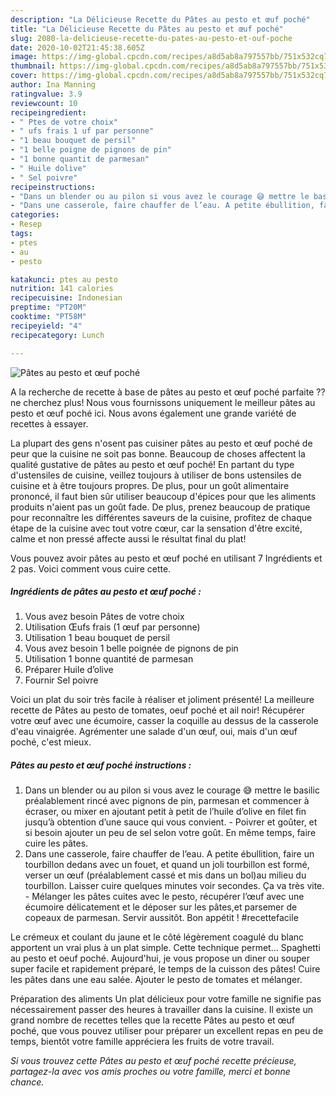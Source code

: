 ```yaml
---
description: "La Délicieuse Recette du Pâtes au pesto et œuf poché"
title: "La Délicieuse Recette du Pâtes au pesto et œuf poché"
slug: 2080-la-delicieuse-recette-du-pates-au-pesto-et-ouf-poche
date: 2020-10-02T21:45:38.605Z
image: https://img-global.cpcdn.com/recipes/a8d5ab8a797557bb/751x532cq70/pates-au-pesto-et-oeuf-poche-photo-principale-de-la-recette.jpg
thumbnail: https://img-global.cpcdn.com/recipes/a8d5ab8a797557bb/751x532cq70/pates-au-pesto-et-oeuf-poche-photo-principale-de-la-recette.jpg
cover: https://img-global.cpcdn.com/recipes/a8d5ab8a797557bb/751x532cq70/pates-au-pesto-et-oeuf-poche-photo-principale-de-la-recette.jpg
author: Ina Manning
ratingvalue: 3.9
reviewcount: 10
recipeingredient:
- " Ptes de votre choix"
- " ufs frais 1 uf par personne"
- "1 beau bouquet de persil"
- "1 belle poigne de pignons de pin"
- "1 bonne quantit de parmesan"
- " Huile dolive"
- " Sel poivre"
recipeinstructions:
- "Dans un blender ou au pilon si vous avez le courage 😅 mettre le basilic préalablement rincé avec pignons de pin, parmesan et commencer à écraser, ou mixer en ajoutant petit à petit de l’huile d’olive en filet fin jusqu’à obtention d’une sauce qui vous convient. Poivrer et goûter, et si besoin ajouter un peu de sel selon votre goût. En même temps, faire cuire les pâtes."
- "Dans une casserole, faire chauffer de l’eau. A petite ébullition, faire un tourbillon dedans avec un fouet, et quand un joli tourbillon est formé, verser un œuf (préalablement cassé et mis dans un bol)au milieu du tourbillon. Laisser cuire quelques minutes voir secondes. Ça va très vite.  Mélanger les pâtes cuites avec le pesto, récupérer l’œuf avec une écumoire délicatement et le déposer sur les pâtes,et parsemer de copeaux de parmesan. Servir aussitôt. Bon appétit ! #recettefacile"
categories:
- Resep
tags:
- ptes
- au
- pesto

katakunci: ptes au pesto 
nutrition: 141 calories
recipecuisine: Indonesian
preptime: "PT20M"
cooktime: "PT58M"
recipeyield: "4"
recipecategory: Lunch

---
```



![Pâtes au pesto et œuf poché](https://img-global.cpcdn.com/recipes/a8d5ab8a797557bb/751x532cq70/pates-au-pesto-et-oeuf-poche-photo-principale-de-la-recette.jpg)

A la recherche de recette à base de pâtes au pesto et œuf poché parfaite ?? ne cherchez plus! Nous vous fournissons uniquement le meilleur pâtes au pesto et œuf poché ici. Nous avons également une grande variété de recettes à essayer.

La plupart des gens n'osent pas cuisiner pâtes au pesto et œuf poché de peur que la cuisine ne soit pas bonne. Beaucoup de choses affectent la qualité gustative de pâtes au pesto et œuf poché! En partant du type d'ustensiles de cuisine, veillez toujours à utiliser de bons ustensiles de cuisine et à être toujours propres. De plus, pour un goût alimentaire prononcé, il faut bien sûr utiliser beaucoup d'épices pour que les aliments produits n'aient pas un goût fade. De plus, prenez beaucoup de pratique pour reconnaître les différentes saveurs de la cuisine, profitez de chaque étape de la cuisine avec tout votre cœur, car la sensation d'être excité, calme et non pressé affecte aussi le résultat final du plat!

<!--inarticleads1-->

Vous pouvez avoir pâtes au pesto et œuf poché en utilisant 7 Ingrédients et 2 pas. Voici comment vous cuire cette.

##### Ingrédients de pâtes au pesto et œuf poché :

1. Vous avez besoin  Pâtes de votre choix
1. Utilisation  Œufs frais (1 œuf par personne)
1. Utilisation 1 beau bouquet de persil
1. Vous avez besoin 1 belle poignée de pignons de pin
1. Utilisation 1 bonne quantité de parmesan
1. Préparer  Huile d’olive
1. Fournir  Sel poivre


Voici un plat du soir très facile à réaliser et joliment présenté! La meilleure recette de Pâtes au pesto de tomates, oeuf poché et ail noir! Récupérer votre œuf avec une écumoire, casser la coquille au dessus de la casserole d&#39;eau vinaigrée. Agrémenter une salade d&#39;un œuf, oui, mais d&#39;un œuf poché, c&#39;est mieux. 

<!--inarticleads2-->

##### Pâtes au pesto et œuf poché instructions :

1. Dans un blender ou au pilon si vous avez le courage 😅 mettre le basilic préalablement rincé avec pignons de pin, parmesan et commencer à écraser, ou mixer en ajoutant petit à petit de l’huile d’olive en filet fin jusqu’à obtention d’une sauce qui vous convient. - Poivrer et goûter, et si besoin ajouter un peu de sel selon votre goût. En même temps, faire cuire les pâtes.
1. Dans une casserole, faire chauffer de l’eau. A petite ébullition, faire un tourbillon dedans avec un fouet, et quand un joli tourbillon est formé, verser un œuf (préalablement cassé et mis dans un bol)au milieu du tourbillon. Laisser cuire quelques minutes voir secondes. Ça va très vite.  - Mélanger les pâtes cuites avec le pesto, récupérer l’œuf avec une écumoire délicatement et le déposer sur les pâtes,et parsemer de copeaux de parmesan. Servir aussitôt. Bon appétit ! #recettefacile


Le crémeux et coulant du jaune et le côté légèrement coagulé du blanc apportent un vrai plus à un plat simple. Cette technique permet… Spaghetti au pesto et oeuf poché. Aujourd&#39;hui, je vous propose un diner ou souper super facile et rapidement préparé, le temps de la cuisson des pâtes! Cuire les pâtes dans une eau salée. Ajouter le pesto de tomates et mélanger. 

<!--inarticleads1-->

<p>
Préparation des aliments Un plat délicieux pour votre famille ne signifie pas nécessairement passer des heures à travailler dans la cuisine. Il existe un grand nombre de recettes telles que la recette Pâtes au pesto et œuf poché, que vous pouvez utiliser pour préparer un excellent repas en peu de temps, bientôt votre famille appréciera les fruits de votre travail.
</p>

<p>
<i>Si vous trouvez cette Pâtes au pesto et œuf poché recette précieuse, partagez-la avec vos amis proches ou votre famille, merci et bonne chance.</i>
</p>
